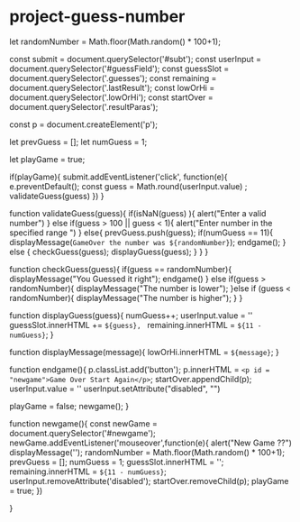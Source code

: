 # project-guess-number

let randomNumber = Math.floor(Math.random() * 100+1);

const submit = document.querySelector('#subt');
const userInput = document.querySelector('#guessField');
const guessSlot = document.querySelector('.guesses');
const remaining = document.querySelector('.lastResult');
const lowOrHi = document.querySelector('.lowOrHi');
const startOver = document.querySelector('.resultParas');

const p = document.createElement('p');

let prevGuess = [];
let numGuess = 1;

let playGame = true;

if(playGame){
submit.addEventListener('click', function(e){
  e.preventDefault();
const guess = Math.round(userInput.value) ;
validateGuess(guess)
})
}

function validateGuess(guess){
if(isNaN(guess) ){
  alert("Enter a valid number")
} else if(guess > 100 || guess < 1){
  alert("Enter number in the specified range ")
} else{
  prevGuess.push(guess);
  if(numGuess == 11){
    displayMessage(`GameOver the number was ${randomNumber}`);
    endgame();
  } else {
    checkGuess(guess);
    displayGuess(guess);
  }
}
}

function checkGuess(guess){
  if(guess == randomNumber){
    displayMessage("You Guessed it right");
    endgame()
  } else if(guess > randomNumber){
    displayMessage("The number is lower");
  }else if (guess < randomNumber){
    displayMessage("The number is higher");
  }
}

function displayGuess(guess){
  numGuess++;
  userInput.value = ''
  guessSlot.innerHTML += `${guess}, `
  remaining.innerHTML = `${11 - numGuess}`;
}

function displayMessage(message){
lowOrHi.innerHTML = `${message}`;
}

function endgame(){
  p.classList.add('button');
  p.innerHTML = `<p id = "newgame">Game Over Start Again</p>`;
  startOver.appendChild(p);
  userInput.value = ''
  userInput.setAttribute("disabled", "")

  playGame = false;
  newgame();
}

function newgame(){
  const newGame = document.querySelector('#newgame');
  newGame.addEventListener('mouseover',function(e){
    alert("New Game ??")
    displayMessage('');
    randomNumber = Math.floor(Math.random() * 100+1);
    prevGuess = [];
    numGuess = 1;
    guessSlot.innerHTML = '';
    remaining.innerHTML = `${11 - numGuess}`;
    userInput.removeAttribute('disabled');
    startOver.removeChild(p);
    playGame = true;
  })
  
}
